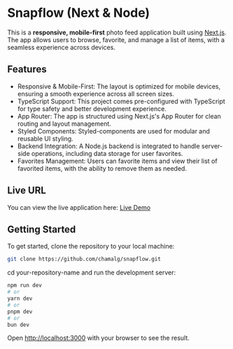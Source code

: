 # Snapflow (Next & Node)
This is a **responsive, mobile-first** photo feed application built using [Next.js](https://nextjs.org). The app allows users to browse, favorite, and manage a list of items, with a seamless experience across devices.

## Features
- Responsive & Mobile-First: The layout is optimized for mobile devices, ensuring a smooth experience across all screen sizes.
- TypeScript Support: This project comes pre-configured with TypeScript for type safety and better development experience.
- App Router: The app is structured using Next.js's App Router for clean routing and layout management.
- Styled Components: Styled-components are used for modular and reusable UI styling.
- Backend Integration: A Node.js backend is integrated to handle server-side operations, including data storage for user favorites.
- Favorites Management: Users can favorite items and view their list of favorited items, with the ability to remove them as needed.

## Live URL
You can view the live application here: [Live Demo](https://snapflow-ivory.vercel.app/)

## Getting Started

To get started, clone the repository to your local machine:
```bash
git clone https://github.com/chamalg/snapflow.git 
```
cd your-repository-name and run the development server:

```bash
npm run dev
# or
yarn dev
# or
pnpm dev
# or
bun dev
```

Open [http://localhost:3000](http://localhost:3000) with your browser to see the result.

